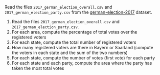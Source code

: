 Read the files `2017_german_election_overall.csv` and `2017_german_election_party.csv` from the [german-election-2017](https://github.com/gdv/foundationsCS-2018/blob/master/ex-data/german-election-2017/) dataset.

1.  Read the files `2017_german_election_overall.csv` and `2017_german_election_party.csv`.
1.  For each area, compute the percentage of total  votes over the registered voters
1.  For each state, compute the total number of registered voters
1.  How many registered voters are there in Bayern or Saarland (compute the voters in each state and the sum of the two numbers)
1.  For each state, compute the number of votes (first vote) for each party
1.  For each state and each party, compute the area where the party has taken the most total votes
